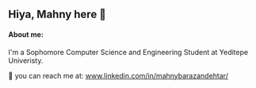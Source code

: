 ## Hiya, Mahny here 🦖

#### About me:
I'm a Sophomore Computer Science and Engineering Student at Yeditepe Univeristy.

 🦉 you can reach me at: www.linkedin.com/in/mahnybarazandehtar/




<!--
**mahnyb/mahnyb** is a ✨ _special_ ✨ repository because its `README.md` (this file) appears on your GitHub profile.

Here are some ideas to get you started:

- 🔭 I’m currently working on ...
- 🌱 I’m currently learning: Java, Assembly, and Verilog
- 👯 I’m looking to collaborate on ...
- 🤔 I’m looking for help with ...
- 💬 Ask me about ...
- 📫 How to reach me: ...
- 😄 Pronouns: ...
- ⚡ Fun fact: ...
-->
